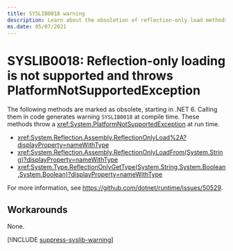 ```yaml
---
title: SYSLIB0018 warning
description: Learn about the obsoletion of reflection-only load methods that generates compile-time warning SYSLIB0018.
ms.date: 05/07/2021
---
```

# SYSLIB0018: Reflection-only loading is not supported and throws PlatformNotSupportedException

The following methods are marked as obsolete, starting in .NET 6. Calling them in code generates warning `SYSLIB0018` at compile time. These methods throw a <xref:System.PlatformNotSupportedException> at run time.

- <xref:System.Reflection.Assembly.ReflectionOnlyLoad%2A?displayProperty=nameWithType>
- <xref:System.Reflection.Assembly.ReflectionOnlyLoadFrom(System.String)?displayProperty=nameWithType>
- <xref:System.Type.ReflectionOnlyGetType(System.String,System.Boolean,System.Boolean)?displayProperty=nameWithType>

For more information, see <https://github.com/dotnet/runtime/issues/50529>.

## Workarounds

None.

[!INCLUDE [suppress-syslib-warning](../../../../includes/suppress-syslib-warning.md)]
